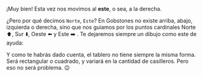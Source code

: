 ¡Muy bien! Esta vez nos movimos al **este**, o sea, a la derecha. 

¿Pero por qué decimos `Norte`, `Este`? En Gobstones no existe arriba, abajo, izquierda o derecha, sino que nos guiamos por los puntos cardinales Norte :arrow_up:, Sur :arrow_down:, Oeste :arrow_left: y Este :arrow_right: . Te dejaremos siempre un dibujo como este de ayuda:



Y como te habrás dado cuenta, el tablero no tiene siempre la misma forma. Será rectangular o cuadrado, y variará en la cantidad de casilleros. Pero eso no será problema. :wink: 

